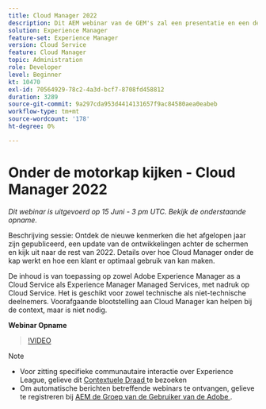 ```yaml
---
title: Cloud Manager 2022
description: Dit AEM webinar van de GEM's zal een presentatie en een demo over het volgende omvatten:Onderzoek de nieuwe eigenschappen die in het afgelopen jaar worden vrijgegeven, een update achter de scènes.. (De beschrijvingen zouden tussen 60 en 160 karakters moeten zijn)
solution: Experience Manager
feature-set: Experience Manager
version: Cloud Service
feature: Cloud Manager
topic: Administration
role: Developer
level: Beginner
kt: 10470
exl-id: 70564929-78c2-4a3d-bcf7-8708fd458812
duration: 3289
source-git-commit: 9a297cda953d4414131657f9ac84580aea0eabeb
workflow-type: tm+mt
source-wordcount: '178'
ht-degree: 0%

---
```


# Onder de motorkap kijken - Cloud Manager 2022

*Dit webinar is uitgevoerd op 15 Juni - 3 pm UTC. Bekijk de onderstaande opname.*

Beschrijving sessie:
Ontdek de nieuwe kenmerken die het afgelopen jaar zijn gepubliceerd, een update van de ontwikkelingen achter de schermen en kijk uit naar de rest van 2022. Details over hoe Cloud Manager onder de kap werkt en hoe een klant er optimaal gebruik van kan maken.

De inhoud is van toepassing op zowel Adobe Experience Manager as a Cloud Service als Experience Manager Managed Services, met nadruk op Cloud Service. Het is geschikt voor zowel technische als niet-technische deelnemers. Voorafgaande blootstelling aan Cloud Manager kan helpen bij de context, maar is niet nodig.

**Webinar Opname**

>[!VIDEO](https://video.tv.adobe.com/v/343876)

>[!NOTE]
>
>* Voor zitting specifieke communautaire interactie over Experience League, gelieve dit [ Contextuele Draad ](https://adobe.ly/3O0rdzd) te bezoeken
>* Om automatische berichten betreffende webinars te ontvangen, gelieve te registreren bij [ AEM de Groep van de Gebruiker van de Adobe ](https://aem-augs.adobe.com/).
